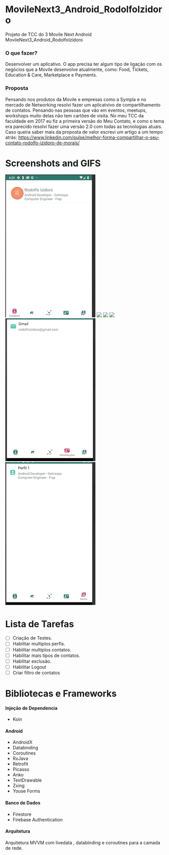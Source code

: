 # MovileNext3_Android_RodolfoIzidoro
Projeto de TCC do 3 Movile Next Android MovileNext3_Android_RodolfoIzidoro

### O que fazer?
Desenvolver um aplicativo.
O app precisa ter algum tipo de ligação com os negócios que a Movile desenvolve
atualmente, como: Food, Tickets, Education & Care, Marketplace e Payments.

### Proposta
Pensando nos produtos da Movile e empresas como a Sympla e no mercado de Networking resolvi fazer um aplicatvivo
de compartilhamento de contatos. Pensando nas pessoas que vão em eventos, meetups, workshops muito delas não tem
cartões de visita.
No meu TCC da faculdade em 2017 eu fiz a primeira versão do Meu Contato, e como o tema era parecido resolvi
fazer uma versão 2.0 com todas as tecnologias atuais.
Caso queira saber mais da proposta de valor escrevi um artigo a um tempo atrás: 
https://www.linkedin.com/pulse/melhor-forma-compartilhar-o-seu-contato-rodolfo-izidoro-de-morais/

# Screenshots and GIFS
![](screenshots/contatos.gif)
![](screenshots/meetups1.gif)
![](screenshots/meetups2.gif)
![](screenshots/share.gif)
![](screenshots/info.gif)
![](screenshots/perfis.gif)


# Lista de Tarefas
 - [ ] Criação de Testes.
 - [ ] Habilitar multiplos perfis.
 - [ ] Habilitar multiplos contatos.
 - [ ] Habilitar mais tipos de contatos.
 - [ ] Habilitar exclusão.
 - [ ] Habilitar Logout
 - [ ] Criar filtro de contatos

# Bibliotecas e Frameworks
#### Injeção de Dependencia
- Koin
#### Android 
- AndroidX
- Databinding
- Coroutines
- RxJava
- Retrofit
- Picasso
- Anko
- TextDrawable
- Zxing
- Youse Forms
#### Banco de Dados
- Firestore
- Firebase Authentication

#### Arquitetura
Arquitetura MVVM com livedata , databinding e coroutines para a camada de rede.

